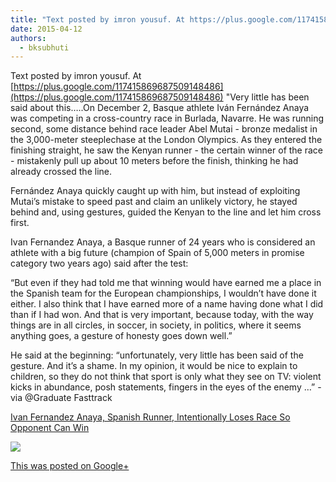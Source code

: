 ```yaml
---
title: "Text posted by imron yousuf. At https://plus.google.com/117415869687509148486 \"Very little has been ..."
date: 2015-04-12
authors: 
  - bksubhuti
---
```


Text posted by imron yousuf. At [https://plus.google.com/117415869687509148486](https://plus.google.com/117415869687509148486) "Very little has been said about this…..On December 2, Basque athlete Iván Fernández Anaya was competing in a cross-country race in Burlada, Navarre. He was running second, some distance behind race leader Abel Mutai - bronze medalist in the 3,000-meter steeplechase at the London Olympics. As they entered the finishing straight, he saw the Kenyan runner - the certain winner of the race - mistakenly pull up about 10 meters before the finish, thinking he had already crossed the line.  
  
Fernández Anaya quickly caught up with him, but instead of exploiting Mutai’s mistake to speed past and claim an unlikely victory, he stayed behind and, using gestures, guided the Kenyan to the line and let him cross first.  
  
Ivan Fernandez Anaya, a Basque runner of 24 years who is considered an athlete with a big future (champion of Spain of 5,000 meters in promise category two years ago) said after the test:  
  
“But even if they had told me that winning would have earned me a place in the Spanish team for the European championships, I wouldn’t have done it either. I also think that I have earned more of a name having done what I did than if I had won. And that is very important, because today, with the way things are in all circles, in soccer, in society, in politics, where it seems anything goes, a gesture of honesty goes down well.”  
  
He said at the beginning: “unfortunately, very little has been said of the gesture. And it’s a shame. In my opinion, it would be nice to explain to children, so they do not think that sport is only what they see on TV: violent kicks in abundance, posh statements, fingers in the eyes of the enemy …” - via @Graduate Fasttrack﻿

[Ivan Fernandez Anaya, Spanish Runner, Intentionally Loses Race So Opponent Can Win](https://plus.google.com/+BhikkhuSubhuti/posts/285CogNAe1Y)

[![](https://lh3.googleusercontent.com/proxy/4F_o_gZXsPoXpyfMhqHzFsjVbJOzLRD55_7ltbV_dymlNKKjNNBc2U20FtBIFbECb1INW8GbCM6MC8apZs8l9g=w506-h284-n)](https://plus.google.com/+BhikkhuSubhuti/posts/285CogNAe1Y)

[This was posted on Google+](https://plus.google.com/+BhikkhuSubhuti/posts/285CogNAe1Y)